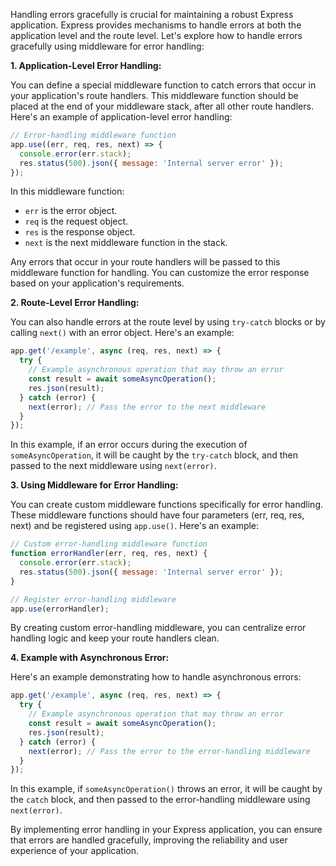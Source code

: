 Handling errors gracefully is crucial for maintaining a robust Express application. Express provides mechanisms to handle errors at both the application level and the route level. Let's explore how to handle errors gracefully using middleware for error handling:

**1. Application-Level Error Handling:**

You can define a special middleware function to catch errors that occur in your application's route handlers. This middleware function should be placed at the end of your middleware stack, after all other route handlers. Here's an example of application-level error handling:

```javascript
// Error-handling middleware function
app.use((err, req, res, next) => {
  console.error(err.stack);
  res.status(500).json({ message: 'Internal server error' });
});
```

In this middleware function:
- `err` is the error object.
- `req` is the request object.
- `res` is the response object.
- `next` is the next middleware function in the stack.

Any errors that occur in your route handlers will be passed to this middleware function for handling. You can customize the error response based on your application's requirements.

**2. Route-Level Error Handling:**

You can also handle errors at the route level by using `try-catch` blocks or by calling `next()` with an error object. Here's an example:

```javascript
app.get('/example', async (req, res, next) => {
  try {
    // Example asynchronous operation that may throw an error
    const result = await someAsyncOperation();
    res.json(result);
  } catch (error) {
    next(error); // Pass the error to the next middleware
  }
});
```

In this example, if an error occurs during the execution of `someAsyncOperation`, it will be caught by the `try-catch` block, and then passed to the next middleware using `next(error)`.

**3. Using Middleware for Error Handling:**

You can create custom middleware functions specifically for error handling. These middleware functions should have four parameters (err, req, res, next) and be registered using `app.use()`. Here's an example:

```javascript
// Custom error-handling middleware function
function errorHandler(err, req, res, next) {
  console.error(err.stack);
  res.status(500).json({ message: 'Internal server error' });
}

// Register error-handling middleware
app.use(errorHandler);
```

By creating custom error-handling middleware, you can centralize error handling logic and keep your route handlers clean.

**4. Example with Asynchronous Error:**

Here's an example demonstrating how to handle asynchronous errors:

```javascript
app.get('/example', async (req, res, next) => {
  try {
    // Example asynchronous operation that may throw an error
    const result = await someAsyncOperation();
    res.json(result);
  } catch (error) {
    next(error); // Pass the error to the error-handling middleware
  }
});
```

In this example, if `someAsyncOperation()` throws an error, it will be caught by the `catch` block, and then passed to the error-handling middleware using `next(error)`.

By implementing error handling in your Express application, you can ensure that errors are handled gracefully, improving the reliability and user experience of your application.